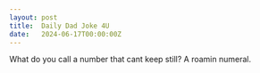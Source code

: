 ```yaml
---
layout: post
title:  Daily Dad Joke 4U
date:   2024-06-17T00:00:00Z
---
```

What do you call a number that cant keep still? A roamin numeral.
